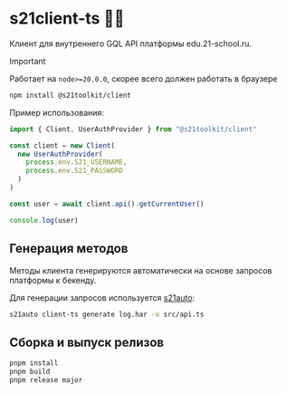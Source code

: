 # s21client-ts 🦤🫦

Клиент для внутреннего GQL API платформы edu.21-school.ru.

> [!IMPORTANT]
> Работает на `node>=20.0.0`, скорее всего должен работать в браузере

```sh
npm install @s21toolkit/client
```

Пример использования:

```ts
import { Client, UserAuthProvider } from "@s21toolkit/client"

const client = new Client(
  new UserAuthProvider(
    process.env.S21_USERNAME,
    process.env.S21_PASSWORD
  )
)

const user = await client.api().getCurrentUser()

console.log(user)
```

## Генерация методов

Методы клиента генерируются автоматически на основе запросов платформы к бекенду.

Для генерации запросов используется [s21auto](https://github.com/s21toolkit/s21auto):

```sh
s21auto client-ts generate log.har -o src/api.ts
```

## Сборка и выпуск релизов

```sh
pnpm install
pnpm build
pnpm release major
```
